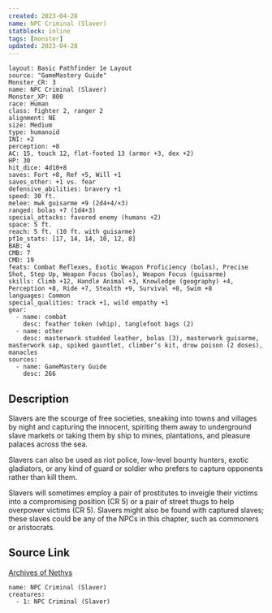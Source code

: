 ```yaml
---
created: 2023-04-28
name: NPC Criminal (Slaver)
statblock: inline
tags: [monster]
updated: 2023-04-28
---
```

```statblock
layout: Basic Pathfinder 1e Layout
source: "GameMastery Guide"
Monster_CR: 3
name: NPC Criminal (Slaver)
Monster_XP: 800
race: Human
class: fighter 2, ranger 2
alignment: NE
size: Medium
type: humanoid
INI: +2
perception: +8
AC: 15, touch 12, flat-footed 13 (armor +3, dex +2)
HP: 30
hit_dice: 4d10+8
saves: Fort +8, Ref +5, Will +1
saves_other: +1 vs. fear
defensive_abilities: bravery +1
speed: 30 ft.
melee: mwk guisarme +9 (2d4+4/×3)
ranged: bolas +7 (1d4+3)
special_attacks: favored enemy (humans +2)
space: 5 ft.
reach: 5 ft. (10 ft. with guisarme)
pf1e_stats: [17, 14, 14, 10, 12, 8]
BAB: 4
CMB: 7
CMD: 19
feats: Combat Reflexes, Exotic Weapon Proficiency (bolas), Precise Shot, Step Up, Weapon Focus (bolas), Weapon Focus (guisarme)
skills: Climb +12, Handle Animal +3, Knowledge (geography) +4, Perception +8, Ride +7, Stealth +9, Survival +8, Swim +8
languages: Common
special_qualities: track +1, wild empathy +1
gear:
  - name: combat
    desc: feather token (whip), tanglefoot bags (2)
  - name: other
    desc: masterwork studded leather, bolas (3), masterwork guisarme, masterwork sap, spiked gauntlet, climber’s kit, drow poison (2 doses), manacles
sources:
  - name: GameMastery Guide
    desc: 266
```
## Description
Slavers are the scourge of free societies, sneaking into towns and villages by night and capturing the innocent, spiriting them away to underground slave markets or taking them by ship to mines, plantations, and pleasure palaces across the sea.

Slavers can also be used as riot police, low-level bounty hunters, exotic gladiators, or any kind of guard or soldier who prefers to capture opponents rather than kill them.

Slavers will sometimes employ a pair of prostitutes to inveigle their victims into a compromising position (CR 5) or a pair of street thugs to help overpower victims (CR 5). Slavers might also be found with captured slaves; these slaves could be any of the NPCs in this chapter, such as commoners or aristocrats.
## Source Link
[Archives of Nethys](https://aonprd.com/NPCDisplay.aspx?ItemName=Criminal%20(Slaver))
```encounter-table
name: NPC Criminal (Slaver)
creatures:
  - 1: NPC Criminal (Slaver)
```
